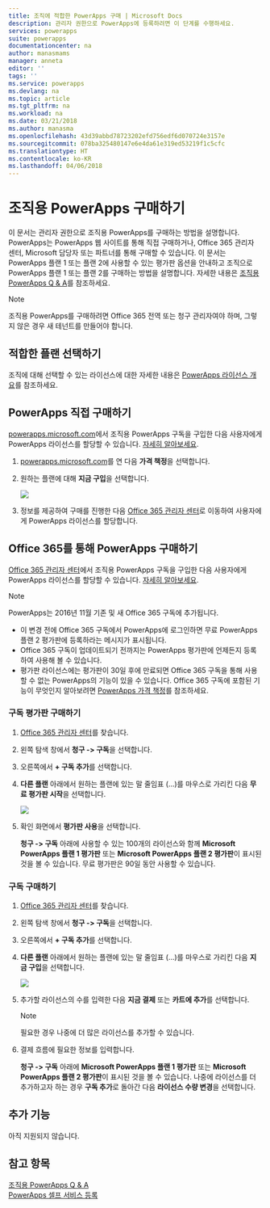 ```yaml
---
title: 조직에 적합한 PowerApps 구매 | Microsoft Docs
description: 관리자 권한으로 PowerApps에 등록하려면 이 단계를 수행하세요.
services: powerapps
suite: powerapps
documentationcenter: na
author: manasmams
manager: anneta
editor: ''
tags: ''
ms.service: powerapps
ms.devlang: na
ms.topic: article
ms.tgt_pltfrm: na
ms.workload: na
ms.date: 03/21/2018
ms.author: manasma
ms.openlocfilehash: 43d39abbd78723202efd756edf6d070724e3157e
ms.sourcegitcommit: 078ba325480147e6e4da61e319ed53219f1c5cfc
ms.translationtype: HT
ms.contentlocale: ko-KR
ms.lasthandoff: 04/06/2018
---
```

# <a name="purchase-powerapps-for-your-organization"></a>조직용 PowerApps 구매하기
이 문서는 관리자 권한으로 조직용 PowerApps를 구매하는 방법을 설명합니다. PowerApps는 PowerApps 웹 사이트를 통해 직접 구매하거나, Office 365 관리자 센터, Microsoft 담당자 또는 파트너를 통해 구매할 수 있습니다. 이 문서는 PowerApps 플랜 1 또는 플랜 2에 사용할 수 있는 평가판 옵션을 안내하고 조직으로 PowerApps 플랜 1 또는 플랜 2를 구매하는 방법을 설명합니다. 자세한 내용은 [조직용 PowerApps Q & A](signup-question-and-answer.md)를 참조하세요.

> [!NOTE]
>   조직용 PowerApps를 구매하려면 Office 365 전역 또는 청구 관리자여야 하며, 그렇지 않은 경우 새 테넌트를 만들어야 합니다.

## <a name="choosing-the-right-plan"></a>적합한 플랜 선택하기
조직에 대해 선택할 수 있는 라이선스에 대한 자세한 내용은 [PowerApps 라이선스 개요](pricing-billing-skus.md)를 참조하세요.

## <a name="purchase-powerapps-directly"></a>PowerApps 직접 구매하기
[powerapps.microsoft.com][4]에서 조직용 PowerApps 구독을 구입한 다음 사용자에게 PowerApps 라이선스를 할당할 수 있습니다. [자세히 알아보세요][5].

1. [powerapps.microsoft.com][4]를 연 다음 **가격 책정**을 선택합니다.

2. 원하는 플랜에 대해 **지금 구입**을 선택합니다.

    ![](./media/signup-for-powerapps-admin/buy-now.png)

3. 정보를 제공하여 구매를 진행한 다음 [Office 365 관리자 센터][6]로 이동하여 사용자에게 PowerApps 라이선스를 할당합니다.

## <a name="get-powerapps-through-office-365"></a>Office 365를 통해 PowerApps 구매하기
[Office 365 관리자 센터][6]에서 조직용 PowerApps 구독을 구입한 다음 사용자에게 PowerApps 라이선스를 할당할 수 있습니다. [자세히 알아보세요][5].

> [!NOTE]
> PowerApps는 2016년 11월 기존 및 새 Office 365 구독에 추가됩니다.
>
> * 이 변경 전에 Office 365 구독에서 PowerApps에 로그인하면 무료 PowerApps 플랜 2 평가판에 등록하라는 메시지가 표시됩니다.
> * Office 365 구독이 업데이트되기 전까지는 PowerApps 평가판에 언제든지 등록하여 사용해 볼 수 있습니다.  
> * 평가판 라이선스에는 평가판이 30일 후에 만료되면 Office 365 구독을 통해 사용할 수 없는 PowerApps의 기능이 있을 수 있습니다.  Office 365 구독에 포함된 기능이 무엇인지 알아보려면 [PowerApps 가격 책정][2]를 참조하세요.


### <a name="purchase-a-subscription-trial"></a>구독 평가판 구매하기
1. [Office 365 관리자 센터][6]를 찾습니다.

2. 왼쪽 탐색 창에서 **청구 -> 구독**을 선택합니다.

3. 오른쪽에서 **+ 구독 추가**를 선택합니다.

4. **다른 플랜** 아래에서 원하는 플랜에 있는 말 줄임표 (...)를 마우스로 가리킨 다음 **무료 평가판 시작**을 선택합니다.

    ![](./media/signup-for-powerapps-admin/admin-purchase-trial.png)

5. 확인 화면에서 **평가판 사용**을 선택합니다.

    **청구 -> 구독** 아래에 사용할 수 있는 100개의 라이선스와 함께 **Microsoft PowerApps 플랜 1 평가판** 또는 **Microsoft PowerApps 플랜 2 평가판**이 표시된 것을 볼 수 있습니다. 무료 평가판은 90일 동안 사용할 수 있습니다.

### <a name="purchase-a-subscription"></a>구독 구매하기
1. [Office 365 관리자 센터][6]를 찾습니다.

2. 왼쪽 탐색 창에서 **청구 -> 구독**을 선택합니다.

3. 오른쪽에서 **+ 구독 추가**를 선택합니다.

4. **다른 플랜** 아래에서 원하는 플랜에 있는 말 줄임표 (...)를 마우스로 가리킨 다음 **지금 구입**을 선택합니다.

    ![](./media/signup-for-powerapps-admin/admin-purchase-paid.png)

5. 추가할 라이선스의 수를 입력한 다음 **지금 결제** 또는 **카트에 추가**를 선택합니다.

   > [!NOTE]
   > 필요한 경우 나중에 더 많은 라이선스를 추가할 수 있습니다.


6. 결제 흐름에 필요한 정보를 입력합니다.

    **청구 -> 구독** 아래에 **Microsoft PowerApps 플랜 1 평가판** 또는 **Microsoft PowerApps 플랜 2 평가판**이 표시된 것을 볼 수 있습니다. 나중에 라이선스를 더 추가하고자 하는 경우 **구독 추가**로 돌아간 다음 **라이선스 수량 변경**을 선택합니다.

## <a name="add-ons"></a>추가 기능
아직 지원되지 않습니다.

## <a name="see-also"></a>참고 항목
[조직용 PowerApps Q & A](signup-question-and-answer.md)  
[PowerApps 셀프 서비스 등록](../maker/signup-for-powerapps.md)  

<!--Reference links in article-->
[1]: http://go.microsoft.com/fwlink/p/?LinkId=715583
[2]: http://go.microsoft.com/fwlink/p/?LinkId=708209
[4]: https://go.microsoft.com/fwlink/?linkid=832551
[5]: https://support.office.com/article/997596b5-4173-4627-b915-36abac6786dc
[6]: https://portal.office.com/admin/default.aspx
